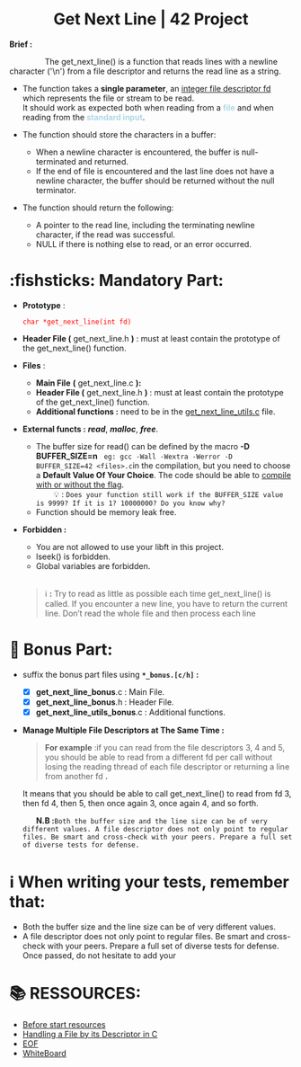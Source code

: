 <h1 align = "center">Get Next Line  | 42 Project</h1>

<strong>Brief :</strong>  

&nbsp; &nbsp; &nbsp; &nbsp; &nbsp; &nbsp; &nbsp; &nbsp; The get_next_line() is a function that reads lines with a newline character ('\n') from a file descriptor and returns the read line as a string.<br>
 - The function takes a **single parameter**, an <u>integer file descriptor fd</u> which represents the file or stream to be read. <br>It should work as expected both when reading from a <span style="color: #ADD8E6	">**file**</span> and when reading from the <span style="color:#ADD8E6	">**standard input**</span>.<br>
 - The function should store the characters in a buffer:

   - When a newline character is encountered, the buffer is null-terminated and returned. <br>
   - If the end of file is encountered and the last line does not have a newline character, the buffer should be returned without the null terminator.
- The function should return the following:<br>
  - A pointer to the read line, including the terminating newline character, if the read was successful.
  - NULL if there is nothing else to read, or an error occurred.<br>
#   :fishsticks:  Mandatory Part:
 - **Prototype** : <p style = "color:red;">```char *get_next_line(int fd)```</p>
 - **Header File (** get_next_line.h **)** : must at least contain the prototype of the get_next_line() function.
 - **Files** : 
   - **Main File** **(** get_next_line.c **):** 
   - **Header File (** get_next_line.h **)** : must at least contain the prototype of the get_next_line() function.
   - **Additional functions :** need to be in the <u>get_next_line_utils.c</u> file.
 - **External functs :**  ***read***, ***malloc***, ***free***.
    - The buffer size for read() can be defined by the macro **-D BUFFER_SIZE=n** ``` eg: gcc -Wall -Wextra -Werror -D BUFFER_SIZE=42 <files>.c```in the compilation, but you need to choose a **Default Value Of Your Choice**. The code should be able to <u>compile with or without the flag</u>.
     <br>&nbsp;  &nbsp; &nbsp;  &nbsp; 💡 : `Does your function still work if the BUFFER_SIZE value is 9999? If
it is 1? 10000000? Do you know why?`
    - Function should be memory leak free.
- **Forbidden :**
  - You are not allowed to use your libft in this project.
  - lseek() is forbidden.
  - Global variables are forbidden.<br><br>

  > ℹ️  **:** Try to read as little as possible each time get_next_line() is called. If you encounter a new line, you have to return the current line. Don’t read the whole file and then process each line 
#  💠 Bonus Part:
-  suffix the bonus part files using **`*_bonus.[c/h]` :** 
   - [x]  **get_next_line_bonus**.c : Main File.
   - [x]  **get_next_line_bonus**.h : Header File.
   - [x]  **get_next_line_utils_bonus**.c : Additional functions.<br>
- **Manage Multiple File Descriptors at The Same Time :** <br> 
     > **For example**  :if you can read from the file descriptors 3, 4 and 5, you should be able to read from a different fd per call without losing the reading thread of each file descriptor or returning a line from another fd **.**<br> 
 
  It means that you should be able to call get_next_line() to read from fd 3, then fd 4, then 5, then once again 3, once again 4, and so forth.

     &nbsp;  &nbsp;  &nbsp;  **N.B :**`Both the buffer size and the line size can be of very different values.
A file descriptor does not only point to regular files. Be smart and cross-check with your peers. Prepare a full set of diverse tests for defense.`

# ℹ️ When writing your tests, remember that:

- Both the buffer size and the line size can be of very different
values.
- A file descriptor does not only point to regular files.
Be smart and cross-check with your peers. Prepare a full set of
diverse tests for defense.
Once passed, do not hesitate to add your<br>
# 📚 RESSOURCES:

- [Before start resources](https://source.leet.ma/project?project=get_next_line)
- [Handling a File by its Descriptor in C](https://www.codequoi.com/en/handling-a-file-by-its-descriptor-in-c/)
- [EOF](https://ruslanspivak.com/eofnotchar/)
- [WhiteBoard]([https://www.tldraw.com/r/v2_c_k644zKgNiMAt3ND_6fl0G?viewport=-2106%2C2830%2C5877%2C4193&page=page%3A9mzWkM7V9rIcQPVzysxDQ](https://www.tldraw.com/s/v2_c_GKNQQxCT_iF3SXVik3RGe?viewport=-6689%2C-1378%2C13466%2C8259&page=page%3A9mzWkM7V9rIcQPVzysxDQ))
